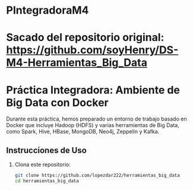 # PIntegradoraM4

# Sacado del repositorio original: https://github.com/soyHenry/DS-M4-Herramientas_Big_Data

# Práctica Integradora: Ambiente de Big Data con Docker

Durante esta práctica, hemos preparado un entorno de trabajo basado en Docker que incluye Hadoop (HDFS) y varias herramientas de Big Data, como Spark, Hive, HBase, MongoDB, Neo4j, Zeppelin y Kafka.

## Instrucciones de Uso

1. Clona este repositorio:

   ```bash
   git clone https://github.com/lopezdar222/herramientas_big_data
   cd herramientas_big_data
